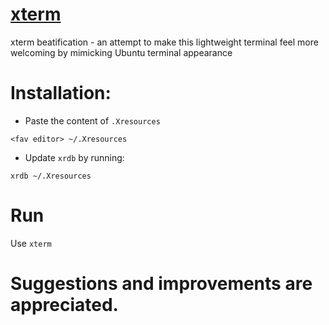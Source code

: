 # [xterm](https://en.wikipedia.org/wiki/Xterm)
xterm beatification - an attempt to make this lightweight terminal feel more welcoming by mimicking Ubuntu terminal appearance

# Installation:
* Paste the content of `.Xresources`

`<fav editor> ~/.Xresources`
* Update `xrdb` by running:

`xrdb ~/.Xresources`
# Run
Use `xterm`

# Suggestions and improvements are appreciated.
